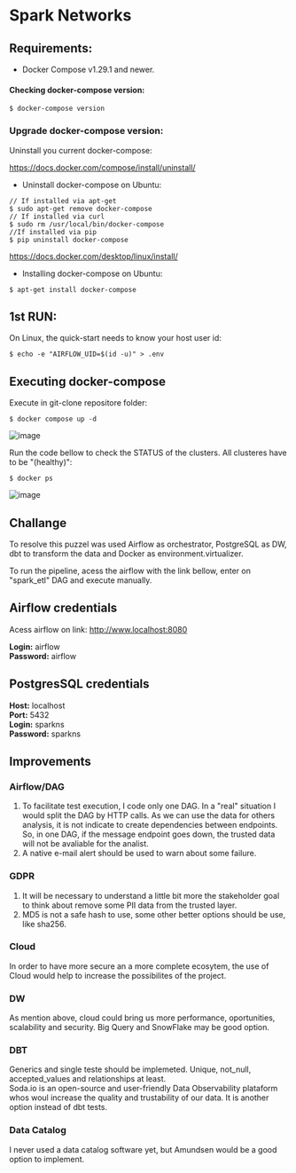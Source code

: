 # Spark Networks

## Requirements:
- Docker Compose v1.29.1 and newer.

#### Checking docker-compose version:
```
$ docker-compose version
```

### Upgrade docker-compose version:  
   
Uninstall you current docker-compose:  

https://docs.docker.com/compose/install/uninstall/

- Uninstall docker-compose on Ubuntu:
```
// If installed via apt-get
$ sudo apt-get remove docker-compose
// If installed via curl
$ sudo rm /usr/local/bin/docker-compose
//If installed via pip
$ pip uninstall docker-compose
```

https://docs.docker.com/desktop/linux/install/

- Installing docker-compose on Ubuntu:
```
$ apt-get install docker-compose
```


## 1st RUN:

On Linux, the quick-start needs to know your host user id:

```
$ echo -e "AIRFLOW_UID=$(id -u)" > .env
```

## Executing docker-compose

Execute in git-clone repositore folder:

```
$ docker compose up -d
```

![image](https://user-images.githubusercontent.com/6979641/188043629-b461fbef-fa3e-4f09-ae78-7d217613dc62.png)

Run the code bellow to check the STATUS of the clusters. All clusteres have to be "(healthy)":

```
$ docker ps
```

![image](https://user-images.githubusercontent.com/6979641/188043333-665ec5f9-bc21-4fe3-b9eb-a6f359d8e010.png)


## Challange

To resolve this puzzel was used Airflow as orchestrator, PostgreSQL as DW, dbt to transform the data and Docker as environment.virtualizer.

To run the pipeline, acess the airflow with the link bellow, enter on "spark_etl" DAG and execute manually.


## Airflow credentials

Acess airflow on link: http://www.localhost:8080

__Login:__ airflow  
__Password:__ airflow

## PostgresSQL credentials

__Host:__ localhost  
__Port:__ 5432  
__Login:__ sparkns  
__Password:__ sparkns

## Improvements

### Airflow/DAG
1. To facilitate test execution, I code only one DAG. In a "real" situation I would split the DAG by HTTP calls. As we can use the data for others analysis, it is not indicate to create dependencies between endpoints. So, in one DAG, if the message endpoint goes down, the trusted data will not be avaliable for the analist.
2. A native e-mail alert should be used to warn about some failure.

### GDPR
1. It will be necessary to understand a little bit more the stakeholder goal to think about remove some PII data from the trusted layer.  
2. MD5 is not a safe hash to use, some other better options should be use, like sha256.

### Cloud

In order to have more secure an a more complete ecosytem, the use of Cloud would help to increase the possibilites of the project.

### DW

As mention above, cloud could bring us more performance, oportunities, scalability and security. Big Query and SnowFlake may be good option.

### DBT

Generics and single teste should be implemeted. Unique, not_null, accepted_values and relationships at least.  
Soda.io is an open-source and user-friendly Data Observability plataform whos woul increase the quality and trustability of our data. It is another option instead of dbt tests.

### Data Catalog

I never used a data catalog software yet, but Amundsen would be a good option to implement.
